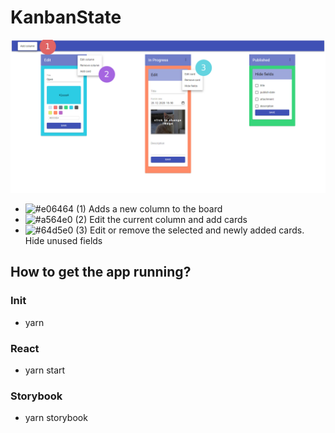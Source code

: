 # KanbanState
![Alt text](./introduction.jpg)

- ![#e06464](https://via.placeholder.com/15/e06464/000000?text=+) (1) Adds a new column to the board
- ![#a564e0](https://via.placeholder.com/15/a564e0/000000?text=+) (2) Edit the current column and add cards
- ![#64d5e0](https://via.placeholder.com/15/64d5e0/000000?text=+) (3) Edit or remove the selected and newly added cards. Hide unused fields

## How to get the app running?
### Init
- yarn
### React
- yarn start
### Storybook
- yarn storybook